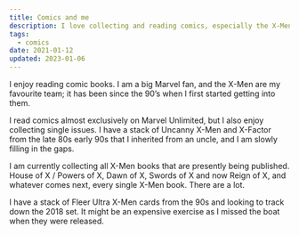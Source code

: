 ```yaml
---
title: Comics and me
description: I love collecting and reading comics, especially the X-Men.
tags:
  - comics
date: 2021-01-12
updated: 2023-01-06
---
```


I enjoy reading comic books. I am a big Marvel fan, and the X-Men are my favourite team; it has been since the 90’s when I first started getting into them.

I read comics almost exclusively on Marvel Unlimited, but I also enjoy collecting single issues. I have a stack of Uncanny X-Men and X-Factor from the late 80s early 90s that I inherited from an uncle, and I am slowly filling in the gaps.

I am currently collecting all X-Men books that are presently being published. House of X / Powers of X, Dawn of X, Swords of X and now Reign of X, and whatever comes next, every single X-Men book. There are a lot.

I have a stack of Fleer Ultra X-Men cards from the 90s and looking to track down the 2018 set. It might be an expensive exercise as I missed the boat when they were released.